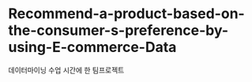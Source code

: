 # Recommend-a-product-based-on-the-consumer-s-preference-by-using-E-commerce-Data
데이터마이닝 수업 시간에 한 팀프로젝트
